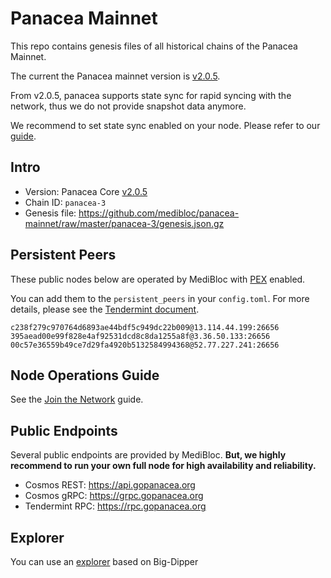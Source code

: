 # Panacea Mainnet

This repo contains genesis files of all historical chains of the Panacea Mainnet.

The current the Panacea mainnet version is [v2.0.5](https://github.com/medibloc/panacea-core/releases/tag/v2.0.5).

From v2.0.5, panacea supports state sync for rapid syncing with the network, thus we do not provide snapshot data anymore.

We recommend to set state sync enabled on your node. Please refer to our [guide](https://medibloc.gitbook.io/panacea-core/guide/join-the-network#state-sync).

## Intro

- Version: Panacea Core [v2.0.5](https://github.com/medibloc/panacea-core/releases/tag/v2.0.5)
- Chain ID: `panacea-3`
- Genesis file: https://github.com/medibloc/panacea-mainnet/raw/master/panacea-3/genesis.json.gz


## Persistent Peers

These public nodes below are operated by MediBloc with [PEX](https://docs.tendermint.com/master/spec/p2p/messages/pex.html) enabled.

You can add them to the `persistent_peers` in your `config.toml`. For more details, please see the [Tendermint document](https://docs.tendermint.com/v0.34/tendermint-core/using-tendermint.html#peers).

```
c238f279c970764d6893ae44bdf5c949dc22b009@13.114.44.199:26656
395aead00e99f828e4af92531dcd8c8da1255a8f@3.36.50.133:26656
00c57e36559b49ce7d29fa4920b5132584994368@52.77.227.241:26656
```


## Node Operations Guide

See the [Join the Network](https://medibloc.gitbook.io/panacea-core/guide/join-the-network) guide.


## Public Endpoints

Several public endpoints are provided by MediBloc.
**But, we highly recommend to run your own full node for high availability and reliability.**

- Cosmos REST: https://api.gopanacea.org
- Cosmos gRPC: https://grpc.gopanacea.org
- Tendermint RPC: https://rpc.gopanacea.org


## Explorer

You can use an [explorer](https://explorer.gopanacea.org/) based on Big-Dipper
